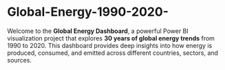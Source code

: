 # Global-Energy-1990-2020-
Welcome to the **Global Energy Dashboard**, a powerful Power BI visualization project that explores **30 years of global energy trends** from 1990 to 2020. This dashboard provides deep insights into how energy is produced, consumed, and emitted across different countries, sectors, and sources.
